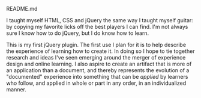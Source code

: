 ﻿README.md

I taught myself HTML, CSS and jQuery the same way I taught myself guitar: by copying my favorite licks off the best players I can find. I'm not always sure I know how to do jQuery, but I do know how to learn. 

This is my first jQuery plugin. The first use I plan for it is to help describe the experience of learning how to create it. In doing so I hope to tie together research and ideas I've seen emerging around the merger of experience design and online learning. I also aspire to create an artifact that is more of an application than a document, and thereby represents the evolution of a "documented" experience into something that can be *applied* by learners who follow, and applied in whole or part in any order, in an individualized manner.
 
